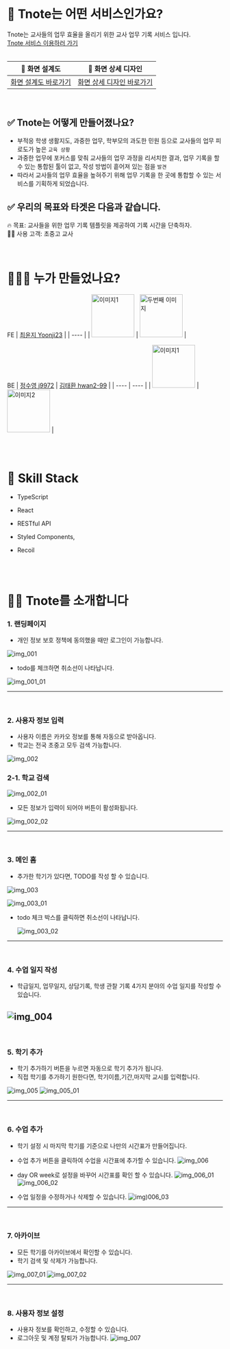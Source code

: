 # 🏫 Tnote는 어떤 서비스인가요?

Tnote는 교사들의 업무 효율을 올리기 위한 교사 업무 기록 서비스 입니다. <br>
[Tnote 서비스 이용하러 가기](https://businessyoon.store)
<br><br>

| 🔧 화면 설계도                                                                                                                                                                                                     | 🎨 화면 상세 디자인                                                                                                                                                                                                          |
| ------------------------------------------------------------------------------------------------------------------------------------------------------------------------------------------------------------------ | ---------------------------------------------------------------------------------------------------------------------------------------------------------------------------------------------------------------------------- |
| [화면 설계도 바로가기](https://www.figma.com/design/fZjXMhbjJSlpXhRXBaIzDj/%EA%B5%90%EC%82%AC-%EC%97%85%EB%AC%B4%EA%B4%80%EB%A6%AC-%ED%99%94%EB%A9%B4%EC%84%A4%EA%B3%84%EC%84%9C?node-id=0-1&t=5Cr7njGLmVIFXYlI-0) | [화면 상세 디자인 바로가기](https://www.figma.com/design/fZjXMhbjJSlpXhRXBaIzDj/%EA%B5%90%EC%82%AC-%EC%97%85%EB%AC%B4%EA%B4%80%EB%A6%AC-%ED%99%94%EB%A9%B4%EC%84%A4%EA%B3%84%EC%84%9C?node-id=453-5078&t=sYvmirMOjT4C36f8-0) |

<br>

## ✅ Tnote는 어떻게 만들어졌나요?

- 부적응 학생 생활지도, 과중한 업무, 학부모의 과도한 민원 등으로 교사들의 업무 피로도가 높은 `교육 상황`
- 과중한 업무에 포커스를 맞춰 교사들의 업무 과정을 리서치한 결과, 업무 기록을 할 수 있는 통합된 툴이 없고, 작성 방법이 흩어져 있는 점을 `발견`
- 따라서 교사들의 업무 효율을 높혀주기 위해 업무 기록을 한 곳에 통합할 수 있는 서비스를 기획하게 되었습니다.

## ✅ 우리의 목표와 타겟은 다음과 같습니다.

🔥 목표: 교사들을 위한 업무 기록 템플릿을 제공하여 기록 시간을 단축하자.<br>
👩‍🏫 사용 고객: 초중고 교사
<br><br><br>

# 👩‍👩‍👧 누가 만들었나요?

FE
| [최윤지 Yoonji23](https://github.com/Yoonji23) |
| ---- |
| <img src="https://avatars.githubusercontent.com/u/105706403?v=4" alt="이미지1" width="100" height="100"> | <img src="두번째_이미지_URL" alt="두번째 이미지" width="100" height="100"> |

BE
| [정수영 j9972](https://github.com/j9972) | [김태환 hwan2-99](https://github.com/hwan2-99) |
| ---- | ---- |
| <img src="https://avatars.githubusercontent.com/u/50689754?v=4" alt="이미지1" width="100" height="100"> | <img src="https://avatars.githubusercontent.com/u/93575221?v=4" alt="이미지2" width="100" height="100"> |

<br><br>

# 🔧 Skill Stack

- TypeScript
- React
- RESTful API
- Styled Components,
- Recoil

  <br><br>

# 👩‍🏫 Tnote를 소개합니다

### 1. 랜딩페이지

- 개인 정보 보호 정책에 동의했을 때만 로그인이 가능합니다.

![img_001](https://github.com/T-Notes/Tnote-FrontEnd/assets/105706403/228dc837-2feb-4512-acf2-b0fa1cf0cc36)

- todo를 체크하면 취소선이 나타납니다.

![img_001_01](https://github.com/T-Notes/Tnote-FrontEnd/assets/105706403/f856f880-357e-4693-94ff-922991736d9e)

---

<br>

### 2. 사용자 정보 입력

- 사용자 이름은 카카오 정보를 통해 자동으로 받아옵니다.
- 학교는 전국 초중고 모두 검색 가능합니다.

![img_002](https://github.com/T-Notes/Tnote-FrontEnd/assets/105706403/6b592db3-47d4-4ca1-bed1-e8bb9a1b5595)
<br>

### 2-1. 학교 검색

![img_002_01](https://github.com/T-Notes/Tnote-FrontEnd/assets/105706403/09c94ef7-a6be-433e-9f58-06051312e768)

- 모든 정보가 입력이 되어야 버튼이 활성화됩니다.

![img_002_02](https://github.com/T-Notes/Tnote-FrontEnd/assets/105706403/f808efe5-451e-4d6f-9c1f-161ad3dce7f6)

---

<br>

### 3. 메인 홈

- 추가한 학기가 있다면, TODO를 작성 할 수 있습니다.

![img_003](https://github.com/T-Notes/Tnote-FrontEnd/assets/105706403/cddc6370-6dd3-4a62-b3c0-b8bee0d97c2c)

![img_003_01](https://github.com/T-Notes/Tnote-FrontEnd/assets/105706403/85f8a27b-4693-48b1-b43d-11f6fdea3e94)

- todo 체크 박스를 클릭하면 취소선이 나타납니다.

  ![img_003_02](https://github.com/T-Notes/Tnote-FrontEnd/assets/105706403/12362a47-49f7-450b-97d6-93291dbc9780)

---

<br>

### 4. 수업 일지 작성

- 학급일지, 업무일지, 상담기록, 학생 관찰 기록 4가지 분야의 수업 일지를 작성할 수 있습니다.

## ![img_004](https://github.com/T-Notes/Tnote-FrontEnd/assets/105706403/203f564f-aca0-463b-b0d2-11a12995b535)

<br>

### 5. 학기 추가

- 학기 추가하기 버튼을 누르면 자동으로 학기 추가가 됩니다.
- 직접 학기를 추가하기 원한다면, 학기이름,기간,마지막 교시를 입력합니다.

![img_005](https://github.com/T-Notes/Tnote-FrontEnd/assets/105706403/64ff3ac3-747a-4db4-948f-2cc616724443)
![img_005_01](https://github.com/T-Notes/Tnote-FrontEnd/assets/105706403/aafe1060-54d5-4215-8e68-f2f20a084229)

---

<br>

### 6. 수업 추가

- 학기 설정 시 마지막 학기를 기준으로 나만의 시간표가 만들어집니다.
- 수업 추가 버튼을 클릭하여 수업을 시간표에 추가할 수 있습니다.
  ![img_006](https://github.com/T-Notes/Tnote-FrontEnd/assets/105706403/f43a3a80-9853-4e2f-bf7c-cb8ec7f89186)

- day OR week로 설정을 바꾸어 시간표를 확인 할 수 있습니다.
  ![img_006_01](https://github.com/T-Notes/Tnote-FrontEnd/assets/105706403/d2a7a5ab-2f75-4b86-9091-ff6a88ef1868)
  ![img_006_02](https://github.com/T-Notes/Tnote-FrontEnd/assets/105706403/99d61671-186a-4981-afe7-7f59587cf641)
- 수업 일정을 수정하거나 삭제할 수 있습니다.
  ![img)006_03](https://github.com/T-Notes/Tnote-FrontEnd/assets/105706403/e852478e-5c57-481c-940f-c1e416f01361)

---

<br>

### 7. 아카이브

- 모든 학기를 아카이브에서 확인할 수 있습니다.
- 학기 검색 및 삭제가 가능합니다.

![img_007_01](https://github.com/T-Notes/Tnote-FrontEnd/assets/105706403/ff023700-4fa4-4b5d-9c89-efcb4c8715bd)
![img_007_02](https://github.com/T-Notes/Tnote-FrontEnd/assets/105706403/6c118c24-a940-48d8-9746-cf86f835eff4)

---

<br>

### 8. 사용자 정보 설정

- 사용자 정보를 확인하고, 수정할 수 있습니다.
- 로그아웃 및 계정 탈퇴가 가능합니다.
  ![img_007](https://github.com/T-Notes/Tnote-FrontEnd/assets/105706403/44f2382c-9a92-4aba-92a4-dacd5fd11bfc)
